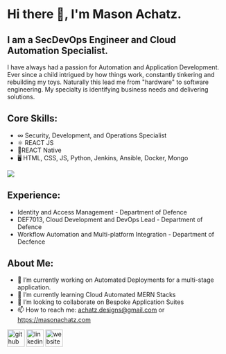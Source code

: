 # Hi there 👋, I'm Mason Achatz.
## I am a SecDevOps Engineer and Cloud Automation Specialist.
I have always had a passion for Automation and Application Development. Ever since a child intrigued by how things work, constantly tinkering and rebuilding my toys. Naturally this lead me from "hardware" to software engineering. My specialty is identifying business needs and delivering solutions.

## Core Skills:

* ∞ Security, Development, and Operations Specialist
* ⚛️ REACT JS
* 📱REACT Native
* 🖥 HTML, CSS, JS, Python, Jenkins, Ansible, Docker, Mongo

<img src='https://masonachatz.com/static/media/HTML_logo.664a8c00.png?__WB_REVISION__=664a8c00ef526bf33edf55808601d461' />


## Experience:

- Identity and Access Management - Department of Defence
- DEF7013, Cloud Development and DevOps Lead - Department of Defence
- Workflow Automation and Multi-platform Integration - Department of Decfence

## About Me:

- 🔭 I’m currently working on Automated Deployments for a multi-stage application. 
- 🌱 I’m currently learning Cloud Automated MERN Stacks 
- 👯 I’m looking to collaborate on Bespoke Application Suites 
- 📫 How to reach me: achatz.designs@gmail.com or https://masonachatz.com


[<img src='https://cdn.jsdelivr.net/npm/simple-icons@3.0.1/icons/github.svg' alt='github' height='40'>](https://github.com/sonatz)  [<img src='https://cdn.jsdelivr.net/npm/simple-icons@3.0.1/icons/linkedin.svg' alt='linkedin' height='40'>](https://www.linkedin.com/in/mason-achatz-3b423275/)  [<img src='https://cdn.jsdelivr.net/npm/simple-icons@3.0.1/icons/icloud.svg' alt='website' height='40'>](https://masonachatz.com)  


